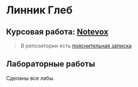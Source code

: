# Линник Глеб

## Курсовая работа: [Notevox](https://github.com/GLinnik21/Notevox.git)
>В репозитории есть [пояснительная записка](https://github.com/GLinnik21/Notevox/blob/master/Documentation.pdf)

## Лабораторные работы
Сделаны все лабы.
